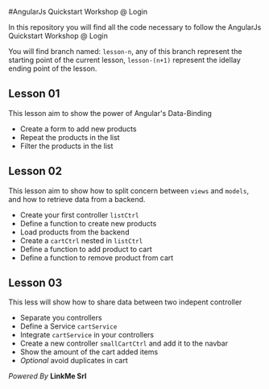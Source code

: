 #AngularJs Quickstart Workshop @ Login

In this repository you will find all the code necessary to follow the AngularJs Quickstart Workshop @ Login

You will find branch named: `lesson-n`, any of this branch represent the starting point of the current lesson, `lesson-(n+1)` represent the idellay ending point of the lesson.

## Lesson 01

This lesson aim to show the power of Angular's Data-Binding

- Create a form to add new products
- Repeat the products in the list
- Filter the products in the list

## Lesson 02

This lesson aim to show how to split concern between `views` and `models`, and how to retrieve data from a backend.

- Create your first controller `listCtrl`
- Define a function to create new products
- Load products from the backend
- Create a `cartCtrl` nested in `listCtrl`
- Define a function to add product to cart
- Define a function to remove product from cart

## Lesson 03

This less will show how to share data between two indepent controller

- Separate you controllers
- Define a Service `cartService`
- Integrate `cartService` in your controllers
- Create a new controller `smallCartCtrl` and add it to the navbar
- Show the amount of the cart added items
- _Optional_ avoid duplicates in cart

_Powered By_
**LinkMe Srl**

